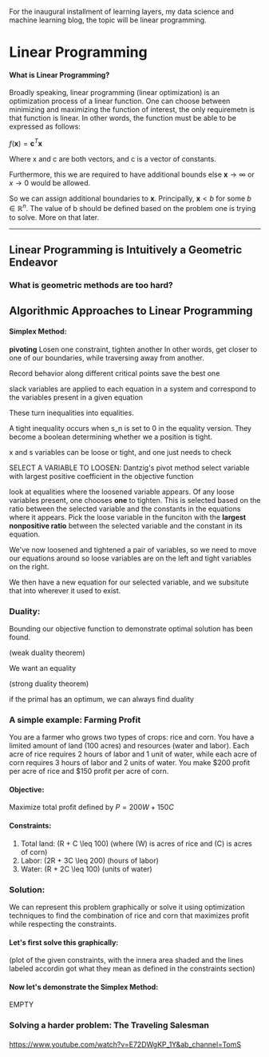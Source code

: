 

For the inaugural installment of learning layers, my data science and machine learning blog, the topic will be linear programming. 

# Linear Programming

#### What is Linear Programming? 

Broadly speaking, linear programming (linear optimization) is an optimization process of a linear function.  One can choose between minimizing and maximizing the function of interest, the only requiremetn is that function is linear. In other words, the function must be able to be expressed as follows: 

$f(\mathbf{x}) = \mathbf{c}^T\mathbf{x}$

Where x and c are both vectors, and c is a vector of constants. 

Furthermore, this we are required to have additional bounds else $\mathbf{x}\rightarrow{}\infty$ or $x\rightarrow{}0$ would be allowed.

So we can assign additional boundaries to $\mathbf{x}$. Principally, $\mathbf{x} < b$ for some $b\in{\mathbb{R}^n}$. The value of b should be defined based on the problem one is trying to solve.  More on that later.

____

## Linear Programming is Intuitively a Geometric Endeavor

### What is geometric methods are too hard? 

## Algorithmic Approaches to Linear Programming

#### Simplex Method:

**pivoting**
Losen one constraint, tighten another
In other words, get closer to one of our boundaries, while traversing away from another. 

Record behavior along different critical points
save the best one

slack variables are applied to each equation in a system and correspond to the variables present in a given equation 

These turn inequalities into equalities.

A tight inequality occurs when s_n is set to 0 in the equality version.  They become a boolean determining whether we a position is tight.

x and s variables can be loose or tight, and one just needs to check 

SELECT A VARIABLE TO LOOSEN:
Dantzig's pivot method
select variable with largest positive coefficient in the objective function

look at equalities where the loosened variable appears. Of any loose variables present, one chooses **one** to tighten.  This is selected based on the ratio between the selected variable and the constants in the equations where it appears. Pick the loose variable in the funciton with the **largest nonpositive ratio** between the selected variable and the constant in its equation.  

We've now loosened and tightened a pair of variables, so we need to move our equations around so loose variables are on the left and tight variables on the right. 

We then have a new equation for our selected variable, and we subsitute that into wherever it used to exist. 

### Duality:

Bounding our objective function to demonstrate optimal solution has been found. 

(weak duality theorem)

We want an equality

(strong duality theorem)

if the primal has an optimum, we can always find duality

### A simple example: Farming Profit

You are a farmer who grows two types of crops: rice and corn. You have a limited amount of land (100 acres) and resources (water and labor). Each acre of rice requires 2 hours of labor and 1 unit of water, while each acre of corn requires 3 hours of labor and 2 units of water. You make \$200 profit per acre of rice and \$150 profit per acre of corn. 

#### Objective:
Maximize total profit defined by $P = 200W + 150C$

#### Constraints:
1. Total land: \(R + C \leq 100\) (where \(W\) is acres of rice and \(C\) is acres of corn)
2. Labor: \(2R + 3C \leq 200\) (hours of labor)
3. Water: \(R + 2C \leq 100\) (units of water)

### Solution:
We can represent this problem graphically or solve it using optimization techniques to find the combination of rice and corn that maximizes profit while respecting the constraints.

#### Let's first solve this graphically: 

(plot of the given constraints, with the innera area shaded and the lines labeled accordin got what they mean as defined in the constraints section)

#### Now let's demonstrate the Simplex Method: 

EMPTY

### Solving a harder problem:  The Traveling Salesman




####

https://www.youtube.com/watch?v=E72DWgKP_1Y&ab_channel=TomS
